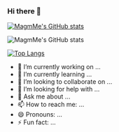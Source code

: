 ### Hi there 👋

[![MagmMe's GitHub stats](https://github-readme-stats.vercel.app/api?username=MagmMe)](https://github.com/MagmMe/github-readme-stats)

![MagmMe's GitHub stats](https://github-readme-stats.vercel.app/api?username=MagmMe&count_private=true)

[![Top Langs](https://github-readme-stats.vercel.app/api/top-langs/?username=MagmMe)](https://github.com/MagmMe/github-readme-stats)



- 🔭 I’m currently working on ...
- 🌱 I’m currently learning ...
- 👯 I’m looking to collaborate on ...
- 🤔 I’m looking for help with ...
- 💬 Ask me about ...
- 📫 How to reach me: ...
- 😄 Pronouns: ...
- ⚡ Fun fact: ...

<!--
**MagmMe/MagmMe** is a ✨ _special_ ✨ repository because its `README.md` (this file) appears on your GitHub profile.

Here are some ideas to get you started:

- 🔭 I’m currently working on ...
- 🌱 I’m currently learning ...
- 👯 I’m looking to collaborate on ...
- 🤔 I’m looking for help with ...
- 💬 Ask me about ...
- 📫 How to reach me: ...
- 😄 Pronouns: ...
- ⚡ Fun fact: ...
-->
